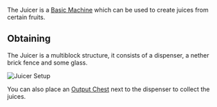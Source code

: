 The Juicer is a [Basic Machine](https://github.com/Slimefun/Slimefun4/wiki/Basic-Machines) which can be used to create juices from certain fruits.

## Obtaining
The Juicer is a multiblock structure, it consists of a dispenser, a nether brick fence and some glass.

![Juicer Setup](https://raw.githubusercontent.com/TheBusyBiscuit/Slimefun4-Wiki/master/images/multiblock-juicer.png)

You can also place an [Output Chest](https://github.com/Slimefun/Slimefun4/wiki/Output-Chest) next to the dispenser to collect the juices.
